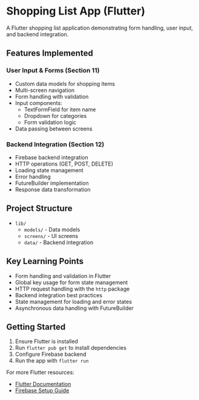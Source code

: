 # Shopping List App (Flutter)

A Flutter shopping list application demonstrating form handling, user input, and backend integration.

## Features Implemented

### User Input & Forms (Section 11)

- Custom data models for shopping items
- Multi-screen navigation
- Form handling with validation
- Input components:
  - TextFormField for item name
  - Dropdown for categories
  - Form validation logic
- Data passing between screens

### Backend Integration (Section 12)

- Firebase backend integration
- HTTP operations (GET, POST, DELETE)
- Loading state management
- Error handling
- FutureBuilder implementation
- Response data transformation

## Project Structure

- `lib/`
  - `models/` - Data models
  - `screens/` - UI screens
  - `data/` - Backend integration

## Key Learning Points

- Form handling and validation in Flutter
- Global key usage for form state management
- HTTP request handling with the `http` package
- Backend integration best practices
- State management for loading and error states
- Asynchronous data handling with FutureBuilder

## Getting Started

1. Ensure Flutter is installed
2. Run `flutter pub get` to install dependencies
3. Configure Firebase backend
4. Run the app with `flutter run`

For more Flutter resources:

- [Flutter Documentation](https://docs.flutter.dev/)
- [Firebase Setup Guide](https://firebase.google.com/docs/flutter/setup)
